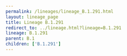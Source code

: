 ```yaml
---
permalink: /lineages/lineage_B.1.291.html
layout: lineage_page
title: Lineage B.1.291
redirect_to: ../lineage.html?lineage=B.1.291
lineage: B.1.291
parent: B.1
children: ['B.1.291']
---
```

